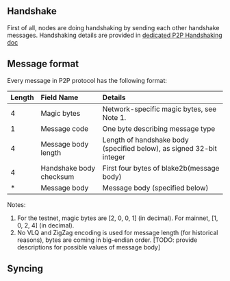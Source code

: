 Handshake
---------

First of all, nodes are doing handshaking by sending each other handshake messages. Handshaking details are provided in [dedicated P2P Handshaking doc](https://github.com/ergoplatform/ergo/wiki/P2P-Handshaking)

Message format
----------------

Every message in P2P protocol has the following format:

| Length         | Field Name                     | Details                                                        |  
| :------------  | :----------------------------  | :-----------                                                   |
|4               | Magic bytes                    | Network-specific magic bytes, see Note 1.                      |              
|1               | Message code                   | One byte describing message type                               |
|4               | Message body length          | Length of handshake body (specified below), as signed 32-bit integer  |
|4               | Handshake body checksum        | First four bytes of blake2b(message body)                    |                                        
|*               | Message body                 | Message body (specified below)                                                             |

Notes:
1. For the testnet, magic bytes are [2, 0, 0, 1] (in decimal). For mainnet, [1, 0, 2, 4] (in decimal).
2. No VLQ and ZigZag encoding is used for message length (for historical reasons), bytes are coming in big-endian order.
[TODO: provide descriptions for possible values of message body]


Syncing
--------
